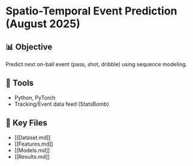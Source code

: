 # Spatio-Temporal Event Prediction (August 2025)

## 📊 Objective
Predict next on-ball event (pass, shot, dribble) using sequence modeling.

## 🧰 Tools
- Python, PyTorch
- Tracking/Event data feed (StatsBomb)

## 🔗 Key Files
- [[Dataset.md]]
- [[Features.md]]
- [[Models.md]]
- [[Results.md]]
